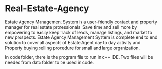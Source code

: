 # Real-Estate-Agency
Estate Agency Management System is a user-friendly contact and property manager for real estate professionals. Save time and sell more by empowering to easily keep track of leads, manage listings, and market to new prospects. Estate Agency Management System is complete end to end solution to cover all aspects of Estate Agent day to day activity and Property buying selling procedure for small and large organization. 


In code folder, there is the program file to run in c++ IDE. Two files will be needed from data folder to be used in code.
